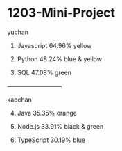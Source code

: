 # 1203-Mini-Project

yuchan

1. Javascript
	64.96%
	yellow

2. Python
	48.24%
	blue & yellow

3. SQL
	47.08%
	green

—————————

kaochan

4. Java
	35.35%
	orange

5. Node.js
	33.91%
	black & green

6. TypeScript
	30.19%
	blue

